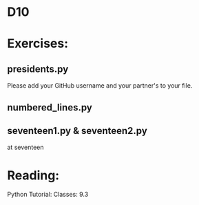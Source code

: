 # D10

# Exercises:

## presidents.py

Please add your GitHub username and your partner's to your file.

## numbered_lines.py

## seventeen1.py & seventeen2.py

at seventeen

# Reading:

Python Tutorial: Classes: 9.3